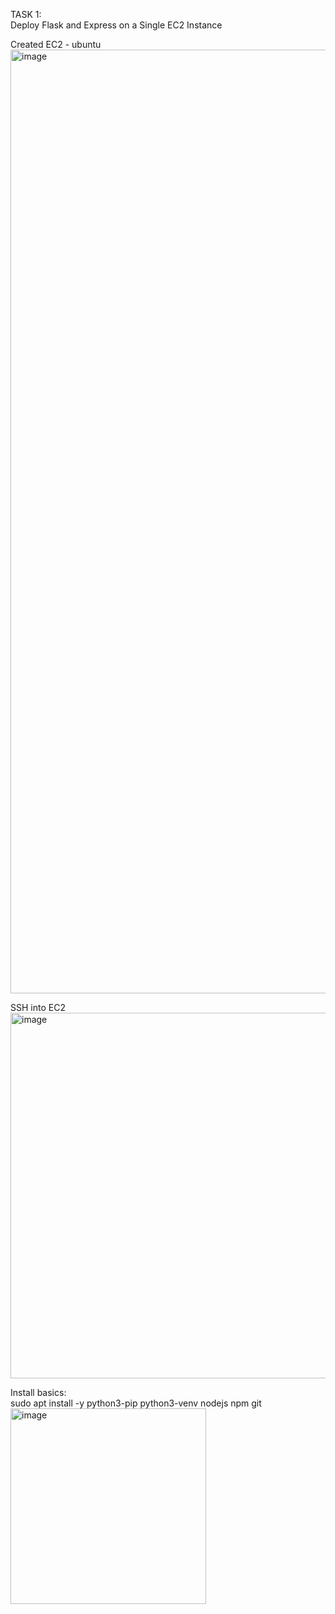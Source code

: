 TASK 1:  
Deploy Flask and Express on a Single EC2 Instance  
  
Created EC2 - ubuntu  
<img width="1510" alt="image" src="https://github.com/user-attachments/assets/f34d405b-2c2e-4055-922f-baae50ef0191" />  

SSH into EC2  
<img width="585" alt="image" src="https://github.com/user-attachments/assets/4e358d35-d5e0-4bea-a2ee-189cc6159c4c" />  

Install basics:  
sudo apt install -y python3-pip python3-venv nodejs npm git  
<img width="313" alt="image" src="https://github.com/user-attachments/assets/aeb3b727-18fb-410d-b052-b1c2ab3aaeb8" />  




